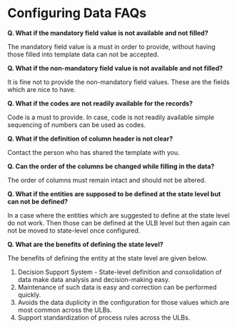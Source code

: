 # Configuring Data FAQs

**Q. What if the mandatory field value is not available and not filled?**

The mandatory field value is a must in order to provide, without having those filled into template data can not be accepted.

**Q. What if the non-mandatory field value is not available and not filled?**

It is fine not to provide the non-mandatory field values. These are the fields which are nice to have.

**Q. What if the codes are not readily available for the records?**

Code is a must to provide. In case, code is not readily available simple sequencing of numbers can be used as codes.

**Q. What if the definition of column header is not clear?**

Contact the person who has shared the template with you.

**Q. Can the order of the columns be changed while filling in the data?**

The order of columns must remain intact and should not be altered.

**Q. What if the entities are supposed to be defined at the state level but can not be defined?**

In a case where the entities which are suggested to define at the state level do not work. Then those can be defined at the ULB level but then again can not be moved to state-level once configured.

**Q. What are the benefits of defining the state level?**

The benefits of defining the entity at the state level are given below.

1. Decision Support System - State-level definition and consolidation of data make data analysis and decision-making easy.
2. Maintenance of such data is easy and correction can be performed quickly.
3. Avoids the data duplicity in the configuration for those values which are most common across the ULBs.
4. Support standardization of process rules across the ULBs.
